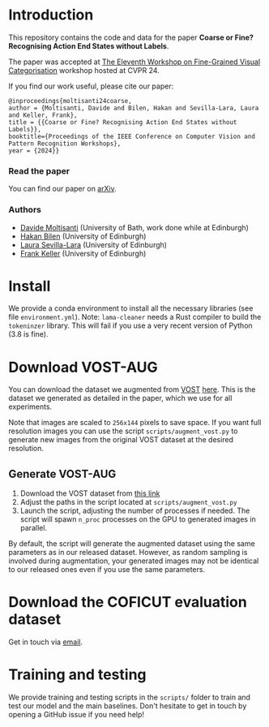 # Introduction

This repository contains the code and data for the paper 
**Coarse or Fine? Recognising Action End States without Labels**.

The paper was accepted at 
[The Eleventh Workshop on Fine-Grained Visual Categorisation](https://sites.google.com/view/fgvc11/home) workshop
hosted at CVPR 24.

If you find our work useful, please cite our paper:

```
@inproceedings{moltisanti24coarse,
author = {Moltisanti, Davide and Bilen, Hakan and Sevilla-Lara, Laura and Keller, Frank},
title = {{Coarse or Fine? Recognising Action End States without Labels}},
booktitle={Proceedings of the IEEE Conference on Computer Vision and Pattern Recognition Workshops},
year = {2024}}
```

### Read the paper

You can find our paper on [arXiv](https://arxiv.org/abs/2405.07723).

### Authors

- [Davide Moltisanti](https://www.davidemoltisanti.com/research/) (University of Bath, work done while at Edinburgh)
- [Hakan Bilen](https://homepages.inf.ed.ac.uk/hbilen/) (University of Edinburgh)
- [Laura Sevilla-Lara](https://laurasevilla.me/) (University of Edinburgh)
- [Frank Keller](https://homepages.inf.ed.ac.uk/keller/) (University of Edinburgh)

# Install

We provide a conda environment to install all the necessary libraries (see file `environment.yml`). 
Note: `lama-cleaner` needs a Rust compiler to build the `tokeninzer` library. 
This will fail if you use a very recent version of Python (3.8 is fine).  

# Download VOST-AUG

You can download the dataset we augmented from [VOST](https://www.vostdataset.org/data.html) 
[here](https://github.com/dmoltisanti/coficut-cvprw24/releases/download/v1.0/VOST_aug.zip). 
This is the dataset we generated as detailed in the paper, which we use for all experiments.  

Note that images are scaled to `256x144` pixels to save space. 
If you want full resolution images you can use the script `scripts/augment_vost.py` to generate new images 
from the original VOST dataset at the desired resolution.

## Generate VOST-AUG

1. Download the VOST dataset from [this link](https://www.vostdataset.org/data.html)
2. Adjust the paths in the script located at `scripts/augment_vost.py`
3. Launch the script, adjusting the number of processes if needed. The script will spawn `n_proc` processes on the
   GPU to generated images in parallel.

By default, the script will generate the augmented dataset using the same parameters as in our released dataset.
However, as random sampling is involved during augmentation, your generated images may not be identical to our 
released ones even if you use the same parameters. 

# Download the COFICUT evaluation dataset 

Get in touch via [email](dm2460@bath.ac.uk).

# Training and testing

We provide training and testing scripts in the `scripts/` folder to train and test our model and the main baselines.
Don't hesitate to get in touch by opening a GitHub issue if you need help!
